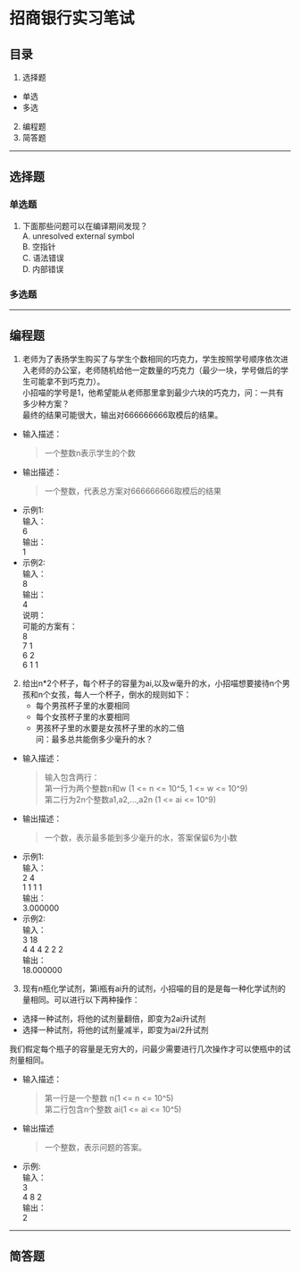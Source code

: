 # 招商银行实习笔试
## 目录
1. 选择题
+ 单选
+ 多选
2. 编程题
3. 简答题
-------
## 选择题
### 单选题
1. 下面那些问题可以在编译期间发现？  
    A. unresolved external symbol  
    B. 空指针  
    C. 语法错误  
    D. 内部错误
### 多选题


-------
## 编程题
1. 老师为了表扬学生购买了与学生个数相同的巧克力，学生按照学号顺序依次进入老师的办公室，老师随机给他一定数量的巧克力（最少一块，学号做后的学生可能拿不到巧克力）。  
小招喵的学号是1，他希望能从老师那里拿到最少六块的巧克力，问：一共有多少种方案？  
最终的结果可能很大，输出对666666666取模后的结果。  
- 输入描述：  
    > 一个整数n表示学生的个数  
- 输出描述：  
    > 一个整数，代表总方案对666666666取模后的结果  
- 示例1:  
    输入：    
        6       
    输出：  
        1  
- 示例2:  
    输入：    
        8       
    输出：  
        4  
    说明：  
        可能的方案有：  
            8  
            7 1  
            6 2  
            6 1 1   
2. 给出n*2个杯子，每个杯子的容量为ai,以及w毫升的水，小招喵想要接待n个男孩和n个女孩，每人一个杯子，倒水的规则如下：  
    - 每个男孩杯子里的水要相同  
    - 每个女孩杯子里的水要相同  
    - 男孩杯子里的水要是女孩杯子里的水的二倍  
问：最多总共能倒多少毫升的水？  
- 输入描述：  
    > 输入包含两行：  
    > 第一行为两个整数n和w (1 <= n <= 10^5, 1 <= w <= 10^9)  
    > 第二行为2n个整数a1,a2,...,a2n (1 <= ai <= 10^9)  
- 输出描述：  
    >一个数，表示最多能到多少毫升的水，答案保留6为小数  
- 示例1:  
    输入：    
        2 4   
        1 1 1 1    
    输出：  
        3.000000  
- 示例2:  
    输入：  
        3 18   
        4 4 4 2 2 2      
    输出：  
        18.000000   
3. 现有n瓶化学试剂，第i瓶有ai升的试剂，小招喵的目的是是每一种化学试剂的量相同。可以进行以下两种操作：
+ 选择一种试剂，将他的试剂量翻倍，即变为2ai升试剂  
+ 选择一种试剂，将他的试剂量减半，即变为ai/2升试剂  

我们假定每个瓶子的容量是无穷大的，问最少需要进行几次操作才可以使瓶中的试剂量相同。
+ 输入描述：
    >第一行是一个整数 n(1 <= n <= 10^5)  
    >第二行包含n个整数 ai(1 <= ai <= 10^5)
+ 输出描述
    >一个整数，表示问题的答案。
+ 示例:  
    输入：    
        3  
        4 8 2  
    输出：  
        2
-------
## 简答题